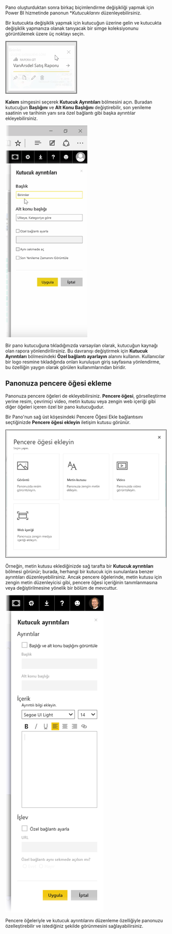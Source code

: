 Pano oluşturduktan sonra birkaç biçimlendirme değişikliği yapmak için Power BI hizmetinde panonun **Kutucuklarını* düzenleyebilirsiniz.

Bir kutucukta değişiklik yapmak için kutucuğun üzerine gelin ve kutucukta değişiklik yapmanıza olanak tanıyacak bir simge koleksiyonunu görüntülemek üzere üç noktayı seçin.

![](media/4-4d-change-tile-details/4-4d_1.png)

**Kalem** simgesini seçerek **Kutucuk Ayrıntıları** bölmesini açın. Buradan kutucuğun **Başlığını** ve **Alt Konu Başlığını** değiştirebilir, son yenileme saatinin ve tarihinin yanı sıra özel bağlantı gibi başka ayrıntılar ekleyebilirsiniz.

![](media/4-4d-change-tile-details/4-4d_2.png)

Bir pano kutucuğuna tıkladığınızda varsayılan olarak, kutucuğun kaynağı olan rapora yönlendirilirsiniz. Bu davranışı değiştirmek için **Kutucuk Ayrıntıları** bölmesindeki **Özel bağlantı ayarlayın** alanını kullanın. Kullanıcılar bir logo resmine tıkladığında onları kuruluşun giriş sayfasına yönlendirme, bu özelliğin yaygın olarak görülen kullanımlarından biridir.

## <a name="add-widgets-to-your-dashboard"></a>Panonuza pencere öğesi ekleme
Panonuza pencere öğeleri de ekleyebilirsiniz. **Pencere öğesi**, görselleştirme yerine resim, çevrimiçi video, metin kutusu veya zengin web içeriği gibi diğer öğeleri içeren özel bir pano kutucuğudur.

Bir Pano'nun sağ üst köşesindeki Pencere Öğesi Ekle bağlantısını seçtiğinizde **Pencere öğesi ekleyin** iletişim kutusu görünür.

![](media/4-4d-change-tile-details/4-4d_3.png)

Örneğin, metin kutusu eklediğinizde sağ tarafta bir **Kutucuk ayrıntıları** bölmesi görünür; burada, herhangi bir kutucuk için sunulanlara benzer ayrıntıları düzenleyebilirsiniz. Ancak pencere öğelerinde, metin kutusu için zengin metin düzenleyicisi gibi, pencere öğesi içeriğinin tanımlanmasına veya değiştirilmesine yönelik bir bölüm de mevcuttur.

![](media/4-4d-change-tile-details/4-4d_4.png)

Pencere öğeleriyle ve kutucuk ayrıntılarını düzenleme özelliğiyle panonuzu özelleştirebilir ve istediğiniz şekilde görünmesini sağlayabilirsiniz.

